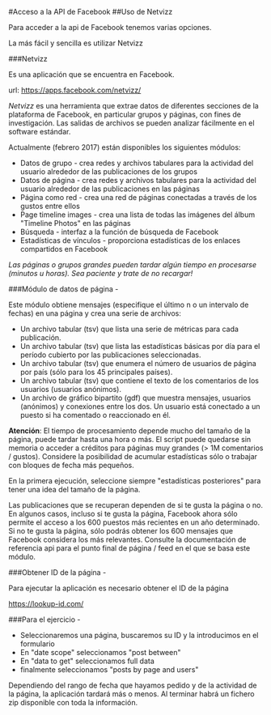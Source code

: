#Acceso a la API de Facebook
##Uso de Netvizz

Para acceder a la api de Facebook tenemos varias opciones.

La más fácil y sencilla es utilizar Netvizz

###Netvizz

Es una aplicación que se encuentra en Facebook.

url: https://apps.facebook.com/netvizz/

*Netvizz* es una herramienta que extrae datos de diferentes secciones de la plataforma de Facebook, en particular grupos y páginas, con fines de investigación. Las salidas de archivos se pueden analizar fácilmente en el software estándar.

Actualmente (febrero 2017) están disponibles los siguientes módulos:

- Datos de grupo - crea redes y archivos tabulares para la actividad del usuario alrededor de las publicaciones de los grupos
- Datos de página - crea redes y archivos tabulares para la actividad del usuario alrededor de las publicaciones en las páginas
- Página como red - crea una red de páginas conectadas a través de los gustos entre ellos
- Page timeline images - crea una lista de todas las imágenes del álbum "Timeline Photos" en las páginas
- Búsqueda - interfaz a la función de búsqueda de Facebook
- Estadísticas de vínculos - proporciona estadísticas de los enlaces compartidos en Facebook

*Las páginas o grupos grandes pueden tardar algún tiempo en procesarse (minutos u horas). Sea paciente y trate de no recargar!*

###Módulo de datos de página -

Este módulo obtiene mensajes (especifique el último n o un intervalo de fechas) en una página y crea una serie de archivos:

- Un archivo tabular (tsv) que lista una serie de métricas para cada publicación.
- Un archivo tabular (tsv) que lista las estadísticas básicas por día para el período cubierto por las publicaciones seleccionadas.
- Un archivo tabular (tsv) que enumera el número de usuarios de página por país (sólo para los 45 principales países).
- Un archivo tabular (tsv) que contiene el texto de los comentarios de los usuarios (usuarios anónimos).
- Un archivo de gráfico bipartito (gdf) que muestra mensajes, usuarios (anónimos) y conexiones entre los dos. Un usuario está conectado a un puesto si ha comentado o reaccionado en él.

**Atención**: El tiempo de procesamiento depende mucho del tamaño de la página, puede tardar hasta una hora o más. El script puede quedarse sin memoria o acceder a créditos para páginas muy grandes (> 1M comentarios / gustos). Considere la posibilidad de acumular estadísticas sólo o trabajar con bloques de fecha más pequeños.

En la primera ejecución, seleccione siempre "estadísticas posteriores" para tener una idea del tamaño de la página.

Las publicaciones que se recuperan dependen de si te gusta la página o no. En algunos casos, incluso si te gusta la página, Facebook ahora sólo permite el acceso a los 600 puestos más recientes en un año determinado. Si no te gusta la página, sólo podrás obtener los 600 mensajes que Facebook considera los más relevantes. Consulte la documentación de referencia api para el punto final de página / feed en el que se basa este módulo.

###Obtener ID de la página -

Para ejecutar la aplicación es necesario obtener el ID de la página

https://lookup-id.com/

###Para el ejercicio - 

- Seleccionaremos una página, buscaremos su ID y la introducimos en el formulario
- En "date scope" seleccionamos "post between"
- En "data to get" seleccionamos full data
- finalmente seleccionamos "posts by page and users"

Dependiendo del rango de fecha que hayamos pedido y de la actividad de la página, la aplicación tardará más o menos. Al terminar habrá un fichero zip disponible con toda la información.